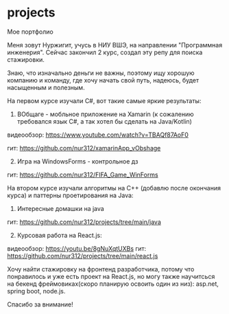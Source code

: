 # projects
Мое портфолио

Меня зовут Нуржигит, учусь в НИУ ВШЭ, на направлении "Программная инженерия".
Сейчас закончил 2 курс, создал эту репу для поиска стажировки.

Знаю, что изначально деньги не важны, поэтому ищу хорошую компанию и команду, где хочу начать свой путь, надеюсь, будет насыщенным и полезным.

На первом курсе изучали C#, вот такие самые яркие результаты:

1) ВОбщаге - мобльное приложение на Xamarin (к сожалению требовался язык С#, а так хотел бы сделать на Java/Kotlin)

  видеообзор: https://www.youtube.com/watch?v=TBAQf87AoF0
  
  гит: https://github.com/nur312/xamarinApp_vObshage
  
2) Игра на WindowsForms - контрольное дз

  гит: https://github.com/nur312/FIFA_Game_WinForms

На втором курсе изучали алгоритмы на C++ (добавлю после окончания курса) и паттерны проетирования на Java:

1) Интересные домашки на java

 гит: https://github.com/nur312/projects/tree/main/java

2) Курсовая работа на React.js:

  видеообзор: https://youtu.be/8gNuXqtUXBs
  гит: https://github.com/nur312/projects/tree/main/react.js
  
  
Хочу найти стажировку на фронтенд разработчика, потому что понравилось и уже есть проект на React.js, но могу также научитсься на бекенд фреймовиках(скоро планирую освоить один из низ): asp.net, spring boot, node.js.

Спасибо за внимание!
